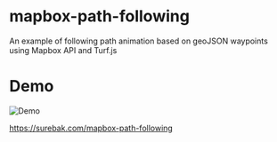 # mapbox-path-following
An example of following path animation based on geoJSON waypoints using Mapbox API and Turf.js

# Demo

![Demo](https://surebak.com/mapbox-path-following/map_following.gif)

https://surebak.com/mapbox-path-following
